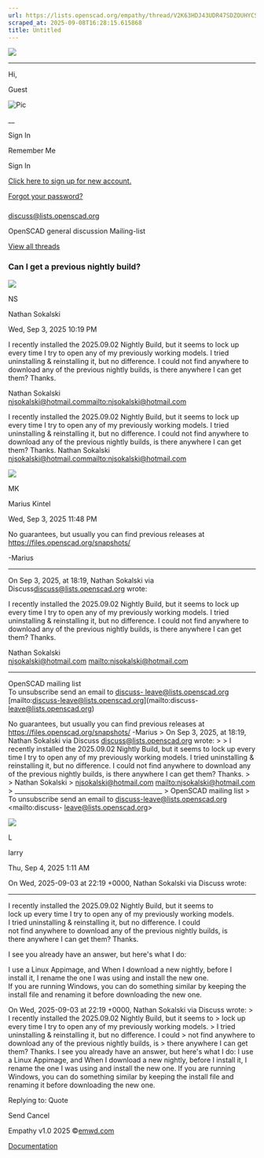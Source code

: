 ```yaml
---
url: https://lists.openscad.org/empathy/thread/V2K63HDJ43UDR47SDZOUHYCS7N2HBGF3
scraped_at: 2025-09-08T16:28:15.615868
title: Untitled
---
```


[ ![](/empathy/images/logo.png) ]( https://lists.openscad.org/empathy)

____

Hi,

Guest

![Pic](/empathy/images/default.jpg)

__

Sign In

Remember Me

Sign In

[ Click here to sign up for new account. ](/register)

[ Forgot your password? ](/password/reset)

###
[discuss@lists.openscad.org](https://lists.openscad.org/empathy/list/discuss.lists.openscad.org)

OpenSCAD general discussion Mailing-list

[View all
threads](https://lists.openscad.org/empathy/list/discuss.lists.openscad.org)

###  Can I get a previous nightly build?

![](https://www.gravatar.com/avatar/b748bb54f164c5fafb7e920f624d4cd0?d=blank&s=100)

NS

Nathan Sokalski

Wed, Sep 3, 2025 10:19 PM

I recently installed the 2025.09.02 Nightly Build, but it seems to lock up
every time I try to open any of my previously working models. I tried
uninstalling & reinstalling it, but no difference. I could not find anywhere
to download any of the previous nightly builds, is there anywhere I can get
them? Thanks.

Nathan Sokalski  
[njsokalski@hotmail.com](mailto:njsokalski@hotmail.com)[mailto:njsokalski@hotmail.com](mailto:njsokalski@hotmail.com)

I recently installed the 2025.09.02 Nightly Build, but it seems to lock up
every time I try to open any of my previously working models. I tried
uninstalling & reinstalling it, but no difference. I could not find anywhere
to download any of the previous nightly builds, is there anywhere I can get
them? Thanks. Nathan Sokalski
njsokalski@hotmail.com<mailto:njsokalski@hotmail.com>

![](https://www.gravatar.com/avatar/b19e2e8fa3505b0c13f5f8aba31dab95?d=blank&s=100)

MK

Marius Kintel

Wed, Sep 3, 2025 11:48 PM

No guarantees, but usually you can find previous releases at
<https://files.openscad.org/snapshots/>

-Marius

____

On Sep 3, 2025, at 18:19, Nathan Sokalski via
Discuss[discuss@lists.openscad.org](mailto:discuss@lists.openscad.org) wrote:

I recently installed the 2025.09.02 Nightly Build, but it seems to lock up
every time I try to open any of my previously working models. I tried
uninstalling & reinstalling it, but no difference. I could not find anywhere
to download any of the previous nightly builds, is there anywhere I can get
them? Thanks.

Nathan Sokalski  
[njsokalski@hotmail.com](mailto:njsokalski@hotmail.com)
[mailto:njsokalski@hotmail.com](mailto:njsokalski@hotmail.com)

* * *

OpenSCAD mailing list  
To unsubscribe send an email to [discuss-
leave@lists.openscad.org](mailto:discuss-leave@lists.openscad.org)
[mailto:discuss-leave@lists.openscad.org](mailto:discuss-
leave@lists.openscad.org)

No guarantees, but usually you can find previous releases at
https://files.openscad.org/snapshots/ -Marius > On Sep 3, 2025, at 18:19,
Nathan Sokalski via Discuss <discuss@lists.openscad.org> wrote: > > I recently
installed the 2025.09.02 Nightly Build, but it seems to lock up every time I
try to open any of my previously working models. I tried uninstalling &
reinstalling it, but no difference. I could not find anywhere to download any
of the previous nightly builds, is there anywhere I can get them? Thanks. > >
Nathan Sokalski > njsokalski@hotmail.com <mailto:njsokalski@hotmail.com> >
_______________________________________________ > OpenSCAD mailing list > To
unsubscribe send an email to discuss-leave@lists.openscad.org <mailto:discuss-
leave@lists.openscad.org>

![](https://www.gravatar.com/avatar/86b6b73b3c6dc05841cd896f76be5399?d=blank&s=100)

L

larry

Thu, Sep 4, 2025 1:11 AM

On Wed, 2025-09-03 at 22:19 +0000, Nathan Sokalski via Discuss wrote:

____

I recently installed the 2025.09.02 Nightly Build, but it seems to  
lock up every time I try to open any of my previously working models.  
I tried uninstalling & reinstalling it, but no difference. I could  
not find anywhere to download any of the previous nightly builds, is  
there anywhere I can get them? Thanks.

I see you already have an answer, but here's what I do:

I use a Linux Appimage, and When I download a new nightly, before I  
install it, I rename the one I was using and install the new one.  
If you are running Windows, you can do something similar by keeping the  
install file and renaming it before downloading the new one.

On Wed, 2025-09-03 at 22:19 +0000, Nathan Sokalski via Discuss wrote: > I
recently installed the 2025.09.02 Nightly Build, but it seems to > lock up
every time I try to open any of my previously working models. > I tried
uninstalling & reinstalling it, but no difference. I could > not find anywhere
to download any of the previous nightly builds, is > there anywhere I can get
them? Thanks. I see you already have an answer, but here's what I do: I use a
Linux Appimage, and When I download a new nightly, before I install it, I
rename the one I was using and install the new one. If you are running
Windows, you can do something similar by keeping the install file and renaming
it before downloading the new one.

Replying to:  Quote

Send Cancel

Empathy v1.0 2025 ©[emwd.com](https://emwd.com/)

[Documentation](https://docs.harmonylists.io/view/Main_Page)

